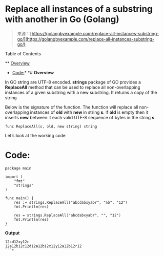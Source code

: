 <!--yml
category: 未分类
date: 2024-10-13 06:12:57
-->

# Replace all instances of a substring with another in Go (Golang)

> 来源：[https://golangbyexample.com/replace-all-instances-substring-go/](https://golangbyexample.com/replace-all-instances-substring-go/)

Table of Contents

 **   [Overview](#Overview "Overview")
*   [Code:](#Code "Code:")*  *# **Overview**

In GO string are UTF-8 encoded. **strings** package of GO provides a **ReplaceAll** method that can be used to replace all non-overlapping instances of a given substring with a new substring. It returns a copy of the string

Below is the signature of the function. The function will replace all non-overlapping instances of **old** with **new** in string **s**. If **old** is empty then it inserts **new** between it each valid UTF-8 sequence of bytes in the string **s**.

```
func ReplaceAll(s, old, new string) string
```

Let’s look at the working code

# **Code:**

```
package main

import (
    "fmt"
    "strings"
)

func main() {
    res := strings.ReplaceAll("abcdabxyabr", "ab", "12")
    fmt.Println(res)

    res = strings.ReplaceAll("abcdabxyabr", "", "12")
    fmt.Println(res)
}
```

**Output**

```
12cd12xy12r
12a12b12c12d12a12b12x12y12a12b12r12
```*